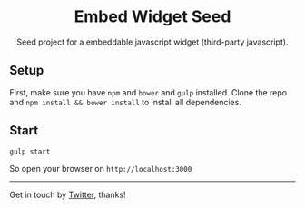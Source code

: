 <p align="center">
  <h1 align="center">Embed Widget Seed</h1>
  <p align="center">Seed project for a embeddable javascript widget (third-party javascript).</p>
</p>

## Setup
First, make sure you have `npm` and `bower` and `gulp` installed.
Clone the repo and `npm install && bower install` to install all dependencies.

## Start
`gulp start`

So open your browser on `http://localhost:3000`

----------

Get in touch by [Twitter](https://twitter.com/paulo_gr), thanks!
